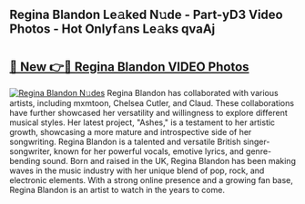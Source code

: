 ## Regina Blandon Le𝚊ked N𝚞de - Part-yD3 Video Photos - Hot Onlyf𝚊ns Le𝚊ks qvaAj

# <h2><a href="http://ab99526.deff.icu/?id=Regina+Blandon">🔗 New 👉🔴 Regina Blandon VIDEO Photos</a></h2>

[![Regina Blandon N𝚞des](https://i.imgur.com/rIISA9y.gif)](http://ab99526.deff.icu/?id=Regina+Blandon)
Regina Blandon has collaborated with various artists, including mxmtoon, Chelsea Cutler, and Claud. These collaborations have further showcased her versatility and willingness to explore different musical styles. Her latest project, "Ashes," is a testament to her artistic growth, showcasing a more mature and introspective side of her songwriting. Regina Blandon is a talented and versatile British singer-songwriter, known for her powerful vocals, emotive lyrics, and genre-bending sound. Born and raised in the UK, Regina Blandon has been making waves in the music industry with her unique blend of pop, rock, and electronic elements. With a strong online presence and a growing fan base, Regina Blandon is an artist to watch in the years to come.
